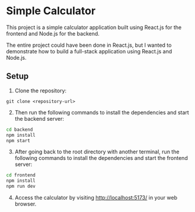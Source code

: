 # Simple Calculator

This project is a simple calculator application built using React.js for the frontend and Node.js for the backend.

The entire project could have been done in React.js, but I wanted to demonstrate how to build a full-stack application using React.js and Node.js.

## Setup

1. Clone the repository:

```
git clone <repository-url>
```

2. Then run the following commands to install the dependencies and start the backend server:

```bash
cd backend
npm install
npm start
```

3. After going back to the root directory with another terminal, run the following commands to install the dependencies and start the frontend server:

```bash
cd frontend
npm install
npm run dev
```

4. Access the calculator by visiting [http://localhost:5173/](http://localhost:5173/) in your web browser.
